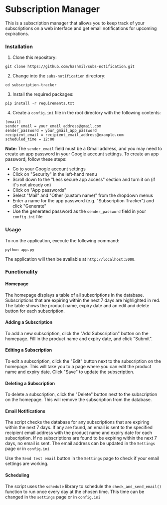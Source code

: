 # Subscription Manager

This is a subscription manager that allows you to keep track of your subscriptions on a web interface and get email notifications for upcoming expirations.

### Installation

1. Clone this repository:

```
git clone https://github.com/hashmil/subs-notification.git
```

2.  Change into the `subs-notification` directory:

```
cd subscription-tracker
```

3.  Install the required packages:

```
pip install -r requirements.txt
```

4.  Create a `config.ini` file in the root directory with the following contents:

```
[email]
sender_email = your_email_address@gmail.com
sender_password = your_gmail_app_password
recipient_email = recipient_email_address@example.com
scheduled_time = 12:00
```

**Note:** The `sender_email` field must be a Gmail address, and you may need to create an app password in your Google account settings. To create an app password, follow these steps:

- Go to your Google account settings
- Click on "Security" in the left-hand menu
- Scroll down to the "Less secure app access" section and turn it on (if it's not already on)
- Click on "App passwords"
- Select "Mail" and "Other (custom name)" from the dropdown menus
- Enter a name for the app password (e.g. "Subscription Tracker") and click "Generate"
- Use the generated password as the `sender_password` field in your `config.ini` file

### Usage

To run the application, execute the following command:

```
python app.py
```

The application will then be available at `http://localhost:5000`.

### Functionality

#### Homepage

The homepage displays a table of all subscriptions in the database. Subscriptions that are expiring within the next 7 days are highlighted in red. The table shows the product name, expiry date and an edit and delete button for each subscription.

#### Adding a Subscription

To add a new subscription, click the "Add Subscription" button on the homepage. Fill in the product name and expiry date, and click "Submit".

#### Editing a Subscription

To edit a subscription, click the "Edit" button next to the subscription on the homepage. This will take you to a page where you can edit the product name and expiry date. Click "Save" to update the subscription.

#### Deleting a Subscription

To delete a subscription, click the "Delete" button next to the subscription on the homepage. This will remove the subscription from the database.

#### Email Notifications

The script checks the database for any subscriptions that are expiring within the next 7 days. If any are found, an email is sent to the specified recipient email address with the product name and expiry date for each subscription. If no subscriptions are found to be expiring within the next 7 days, no email is sent. The email address can be updated in the `Settings` page or in `config.ini`

Use the `Send test email` button in the `Settings` page to check if your email settings are working.

#### Scheduling

The script uses the `schedule` library to schedule the `check_and_send_email()` function to run once every day at the chosen time. This time can be changed in the `settings` page or in `config.ini`
